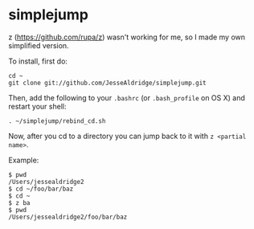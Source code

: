 simplejump
==========

z (https://github.com/rupa/z) wasn't working for me, so I made my own simplified version.


To install, first do:

    cd ~
    git clone git://github.com/JesseAldridge/simplejump.git


Then, add the following to your `.bashrc` (or `.bash_profile` on OS X) and restart your shell:

    . ~/simplejump/rebind_cd.sh


Now, after you cd to a directory you can jump back to it with `z <partial name>`.

Example:

    $ pwd
    /Users/jessealdridge2
    $ cd ~/foo/bar/baz
    $ cd ~
    $ z ba
    $ pwd
    /Users/jessealdridge2/foo/bar/baz
